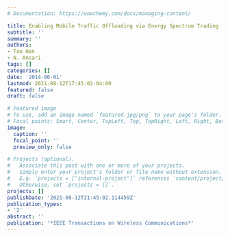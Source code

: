 ```yaml
---
# Documentation: https://wowchemy.com/docs/managing-content/

title: Enabling Mobile Traffic Offloading via Energy Spectrum Trading
subtitle: ''
summary: ''
authors:
- Tao Han
- N. Ansari
tags: []
categories: []
date: '2014-06-01'
lastmod: 2021-08-12T17:45:02-04:00
featured: false
draft: false

# Featured image
# To use, add an image named `featured.jpg/png` to your page's folder.
# Focal points: Smart, Center, TopLeft, Top, TopRight, Left, Right, BottomLeft, Bottom, BottomRight.
image:
  caption: ''
  focal_point: ''
  preview_only: false

# Projects (optional).
#   Associate this post with one or more of your projects.
#   Simply enter your project's folder or file name without extension.
#   E.g. `projects = ["internal-project"]` references `content/project/deep-learning/index.md`.
#   Otherwise, set `projects = []`.
projects: []
publishDate: '2021-08-12T21:45:02.114459Z'
publication_types:
- '2'
abstract: ''
publication: '*IEEE Transactions on Wireless Communications*'
---
```

